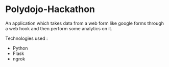 # Polydojo-Hackathon

An application which takes data from a web form like google forms through a web hook and then perform some analytics on it.

Technologies used : 
* Python
* Flask
* ngrok
